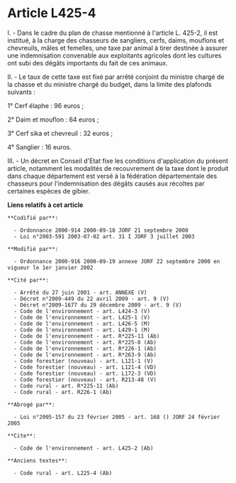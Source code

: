 # Article L425-4

I. - Dans le cadre du plan de chasse mentionné à l'article L. 425-2, il est institué, à la charge des chasseurs de sangliers,
cerfs, daims, mouflons et chevreuils, mâles et femelles, une taxe par animal à tirer destinée à assurer une indemnisation
convenable aux exploitants agricoles dont les cultures ont subi des dégâts importants du fait de ces animaux.

II. - Le taux de cette taxe est fixé par arrêté conjoint du ministre chargé de la chasse et du ministre chargé du budget,
dans la limite des plafonds suivants :

1° Cerf élaphe : 96 euros ;

2° Daim et mouflon : 64 euros ;

3° Cerf sika et chevreuil : 32 euros ;

4° Sanglier : 16 euros.

III. - Un décret en Conseil d'Etat fixe les conditions d'application du présent article, notamment les modalités de
recouvrement de la taxe dont le produit dans chaque département est versé à la fédération départementale des chasseurs pour
l'indemnisation des dégâts causés aux récoltes par certaines espèces de gibier.

**Liens relatifs à cet article**

	**Codifié par**:

	  - Ordonnance 2000-914 2000-09-18 JORF 21 septembre 2000
	  - Loi n°2003-591 2003-07-02 art. 31 I JORF 3 juillet 2003

	**Modifié par**:

	  - Ordonnance 2000-916 2000-09-19 annexe JORF 22 septembre 2000 en vigueur le 1er janvier 2002

	**Cité par**:

	  - Arrêté du 27 juin 2001 - art. ANNEXE (V)
	  - Décret n°2009-449 du 22 avril 2009 - art. 9 (V)
	  - Décret n°2009-1677 du 29 décembre 2009 - art. 9 (V)
	  - Code de l'environnement - art. L424-3 (V)
	  - Code de l'environnement - art. L425-1 (V)
	  - Code de l'environnement - art. L426-5 (M)
	  - Code de l'environnement - art. L429-1 (M)
	  - Code de l'environnement - art. R*225-11 (Ab)
	  - Code de l'environnement - art. R*225-8 (Ab)
	  - Code de l'environnement - art. R*226-1 (Ab)
	  - Code de l'environnement - art. R*263-9 (Ab)
	  - Code forestier (nouveau) - art. L121-1 (V)
	  - Code forestier (nouveau) - art. L121-4 (VD)
	  - Code forestier (nouveau) - art. L172-3 (VD)
	  - Code forestier (nouveau) - art. R213-48 (V)
	  - Code rural - art. R*225-11 (Ab)
	  - Code rural - art. R226-1 (Ab)

	**Abrogé par**:

	  - Loi n°2005-157 du 23 février 2005 - art. 168 () JORF 24 février 2005

	**Cite**:

	  - Code de l'environnement - art. L425-2 (Ab)

	**Anciens textes**:

	  - Code rural - art. L225-4 (Ab)

